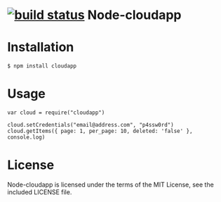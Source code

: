 [![build status](https://secure.travis-ci.org/sdepold/node-cloudapp.png)](http://travis-ci.org/sdepold/node-cloudapp)
Node-cloudapp
===

Installation
===
```console
$ npm install cloudapp
```

Usage
===
```
var cloud = require("cloudapp")

cloud.setCredentials("email@address.com", "p4ssw0rd")
cloud.getItems({ page: 1, per_page: 10, deleted: 'false' }, console.log)
```

License
===

Node-cloudapp is licensed under the terms of the MIT License, see the included LICENSE file.
